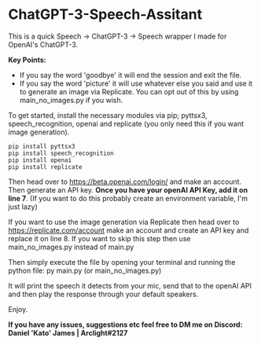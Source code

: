 # ChatGPT-3-Speech-Assitant
This is a quick Speech -> ChatGPT-3 -> Speech wrapper I made for OpenAI's ChatGPT-3.

**Key Points:**

- If you say the word 'goodbye' it will end the session and exit the file.
- If you say the word 'picture' it will use whatever else you said and use it to generate an image via Replicate. You can opt out of this by using main_no_images.py if you wish.

To get started, install the necessary modules via pip; pyttsx3, speech_recognition, openai and replicate (you only need this if you want image generation).
```
pip install pyttsx3
pip install speech_recognition
pip install openai
pip install replicate
```

Then head over to https://beta.openai.com/login/ and make an account. Then generate an API key. **Once you have your openAI API Key, add it on line 7**. (If you want to do this probably create an environment variable, I'm just lazy)

If you want to use the image generation via Replicate then head over to https://replicate.com/account make an account and create an API key and replace it on line 8. If you want to skip this step then use main_no_images.py instead of main.py

Then simply execute the file by opening your terminal and running the python file:
py main.py (or main_no_images.py)

It will print the speech it detects from your mic, send that to the openAI API and then play the response through your default speakers.

Enjoy.

**If you have any issues, suggestions etc feel free to DM me on Discord: Daniel 'Kato' James | Arclight#2127**
